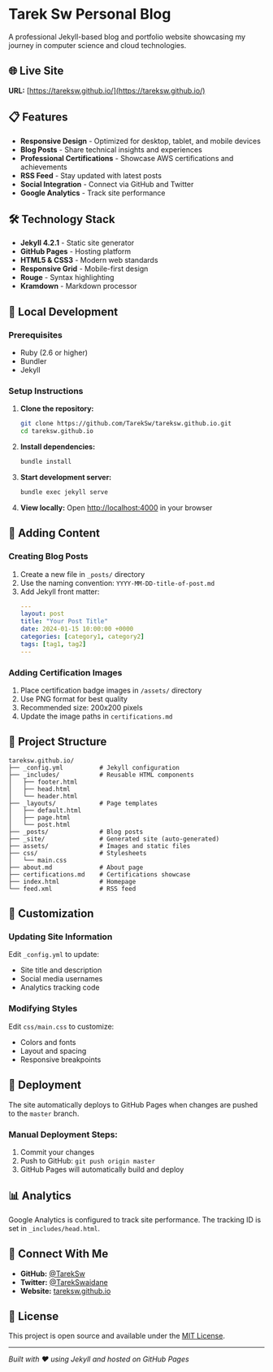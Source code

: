 # Tarek Sw Personal Blog

A professional Jekyll-based blog and portfolio website showcasing my journey in computer science and cloud technologies.

## 🌐 Live Site

**URL:** [https://tareksw.github.io/](https://tareksw.github.io/)

## 📋 Features

- **Responsive Design** - Optimized for desktop, tablet, and mobile devices
- **Blog Posts** - Share technical insights and experiences
- **Professional Certifications** - Showcase AWS certifications and achievements
- **RSS Feed** - Stay updated with latest posts
- **Social Integration** - Connect via GitHub and Twitter
- **Google Analytics** - Track site performance

## 🛠️ Technology Stack

- **Jekyll 4.2.1** - Static site generator
- **GitHub Pages** - Hosting platform
- **HTML5 & CSS3** - Modern web standards
- **Responsive Grid** - Mobile-first design
- **Rouge** - Syntax highlighting
- **Kramdown** - Markdown processor

## 🚀 Local Development

### Prerequisites
- Ruby (2.6 or higher)
- Bundler
- Jekyll

### Setup Instructions

1. **Clone the repository:**
   ```bash
   git clone https://github.com/TarekSw/tareksw.github.io.git
   cd tareksw.github.io
   ```

2. **Install dependencies:**
   ```bash
   bundle install
   ```

3. **Start development server:**
   ```bash
   bundle exec jekyll serve
   ```

4. **View locally:**
   Open [http://localhost:4000](http://localhost:4000) in your browser

## 📝 Adding Content

### Creating Blog Posts

1. Create a new file in `_posts/` directory
2. Use the naming convention: `YYYY-MM-DD-title-of-post.md`
3. Add Jekyll front matter:
   ```yaml
   ---
   layout: post
   title: "Your Post Title"
   date: 2024-01-15 10:00:00 +0000
   categories: [category1, category2]
   tags: [tag1, tag2]
   ---
   ```

### Adding Certification Images

1. Place certification badge images in `/assets/` directory
2. Use PNG format for best quality
3. Recommended size: 200x200 pixels
4. Update the image paths in `certifications.md`

## 📂 Project Structure

```
tareksw.github.io/
├── _config.yml          # Jekyll configuration
├── _includes/           # Reusable HTML components
│   ├── footer.html
│   ├── head.html
│   └── header.html
├── _layouts/            # Page templates
│   ├── default.html
│   ├── page.html
│   └── post.html
├── _posts/              # Blog posts
├── _site/               # Generated site (auto-generated)
├── assets/              # Images and static files
├── css/                 # Stylesheets
│   └── main.css
├── about.md             # About page
├── certifications.md    # Certifications showcase
├── index.html           # Homepage
└── feed.xml             # RSS feed
```

## 🎨 Customization

### Updating Site Information
Edit `_config.yml` to update:
- Site title and description
- Social media usernames
- Analytics tracking code

### Modifying Styles
Edit `css/main.css` to customize:
- Colors and fonts
- Layout and spacing
- Responsive breakpoints

## 🚀 Deployment

The site automatically deploys to GitHub Pages when changes are pushed to the `master` branch.

### Manual Deployment Steps:
1. Commit your changes
2. Push to GitHub: `git push origin master`
3. GitHub Pages will automatically build and deploy

## 📊 Analytics

Google Analytics is configured to track site performance. The tracking ID is set in `_includes/head.html`.

## 🤝 Connect With Me

- **GitHub:** [@TarekSw](https://github.com/TarekSw)
- **Twitter:** [@TarekSwaidane](https://twitter.com/TarekSwaidane)
- **Website:** [tareksw.github.io](https://tareksw.github.io/)

## 📄 License

This project is open source and available under the [MIT License](LICENSE).

---

*Built with ❤️ using Jekyll and hosted on GitHub Pages*